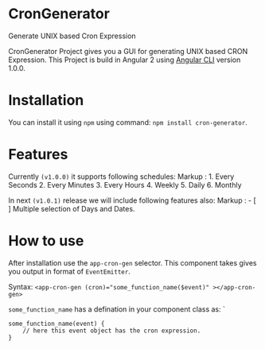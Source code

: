 # CronGenerator
Generate UNIX based Cron Expression 

CronGenerator Project gives you a GUI for generating UNIX based CRON Expression. This Project is build in Angular 2 using [Angular CLI](https://github.com/angular/angular-cli) version 1.0.0.

# Installation

You can install it using `npm` using command: `npm install cron-generator`. 

# Features

Currently `(v1.0.0)` it supports following schedules: 
Markup : 1. Every Seconds
         2. Every Minutes
         3. Every Hours
         4. Weekly
         5. Daily
         6. Monthly

In next `(v1.0.1)` release we will include following features also:
Markup : - [ ] Multiple selection of Days and Dates.

# How to use
After installation use the `app-cron-gen` selector. This component takes gives you output in format of `EventEmitter`. 

Syntax: `<app-cron-gen (cron)="some_function_name($event)" ></app-cron-gen>`

`some_function_name` has a defination in your component class as: `

    some_function_name(event) {
        // here this event object has the cron expression.
    }
